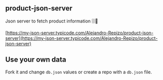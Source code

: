 ## product-json-server

Json server to fetch product information 🗄🚀

[https://my-json-server.typicode.com/Alejandro-Repizo/product-json-server](https://my-json-server.typicode.com/Alejandro-Repizo/product-json-server)

## Use your own data

Fork it and change `db.json` values or create a repo with a `db.json` file.
